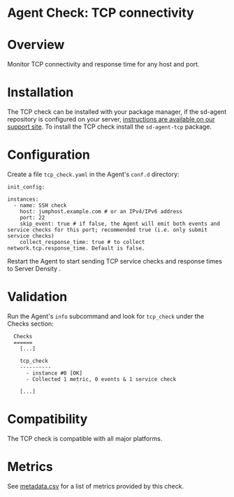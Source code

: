 # Agent Check: TCP connectivity

# Overview

Monitor TCP connectivity and response time for any host and port.

# Installation

The TCP check can be installed with your package manager, if the sd-agent repository is configured on your server, [instructions are available on our support site](https://support.serverdensity.com/hc/en-us/search?query=tcp). To install the TCP check install the `sd-agent-tcp` package.


# Configuration

Create a file `tcp_check.yaml` in the Agent's `conf.d` directory:

```
init_config:

instances:
  - name: SSH check
    host: jumphost.example.com # or an IPv4/IPv6 address
    port: 22
    skip_event: true # if false, the Agent will emit both events and service checks for this port; recommended true (i.e. only submit service checks)
    collect_response_time: true # to collect network.tcp.response_time. Default is false.
```

Restart the Agent to start sending TCP service checks and response times to Server Density .

# Validation

Run the Agent's `info` subcommand and look for `tcp_check` under the Checks section:

```
  Checks
  ======
    [...]

    tcp_check
    ----------
      - instance #0 [OK]
      - Collected 1 metric, 0 events & 1 service check

    [...]
```

# Compatibility

The TCP check is compatible with all major platforms.

# Metrics

See [metadata.csv](metadata.csv) for a list of metrics provided by this check.

